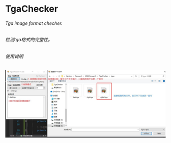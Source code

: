 # TgaChecker
 
###### Tga image format checher.
###### 检测tga格式的完整性。

###### 使用说明
![image](https://github.com/Hanleon/TgaChecker/blob/main/%E4%BD%BF%E7%94%A8%E8%AF%B4%E6%98%8E.jpg)
